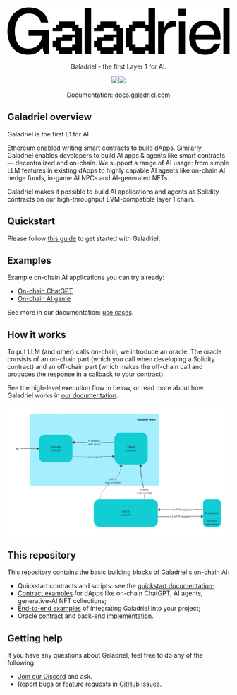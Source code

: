 
<p align="center">
    <a href="https://galadriel.com" style="max-width: 100px;" target="_blank">
        <picture>
            <source srcset="Galadriel-light.svg" media="(prefers-color-scheme: dark)">
            <source srcset="Galadriel.svg" media="(prefers-color-scheme: light)">
        <!-- Fallback for browsers that do not support media attribute -->
        <img src="Galadriel.svg">
        </picture>
    </a>
</p>
<p align="center">
    Galadriel - the first Layer 1 for AI.
</p>
<p align="center">
    <a href="https://discord.com/invite/bHnFgSTKrP" target="_blank"><img src="https://img.shields.io/discord/1133675019478782072?label=Join%20Discord"></a><a href="https://twitter.com/e2b_dev" target="_blank"><img src="https://img.shields.io/twitter/follow/Galadriel_AI"></a>
</p>
<p align="center">
    Documentation: <a href="https://docs.galadriel.com" target="_blank">docs.galadriel.com</a>
</p>

## Galadriel overview

Galadriel is the first L1 for AI.

Ethereum enabled writing smart contracts to build dApps. Similarly, Galadriel enables developers to build AI apps & agents like smart contracts — decentralized and on-chain. We support a range of AI usage: from simple LLM features in existing dApps to highly capable AI agents like on-chain AI hedge funds, in-game AI NPCs and AI-generated NFTs.

Galadriel makes it possible to build AI applications and agents as Solidity contracts on our high-throughput EVM-compatible layer 1 chain.

## Quickstart

Please follow [this guide](https://docs.galadriel.com/quickstart) to get started with Galadriel.

## Examples

Example on-chain AI applications you can try already:
* [On-chain ChatGPT](https://chatgpt.galadriel.com/)
* [On-chain AI game](https://vitailik.galadriel.com/)

See more in our documentation: [use cases](https://docs.galadriel.com/use-cases).

## How it works

To put LLM (and other) calls on-chain, we introduce an oracle. The oracle consists of an on-chain part (which you call when developing a Solidity contract) and an off-chain part (which makes the off-chain call and produces the response in a callback to your contract).

See the high-level execution flow in below, or read more about how Galadriel works in [our documentation](https://docs.galadriel.com/how-it-works).

![](architecture.jpg)



## This repository

This repository contains the basic building blocks of Galadriel's on-chain AI:

* Quickstart contracts and scripts: see the [quickstart documentation](https://docs.galadriel.com/quickstart);
* [Contract examples](/contracts/contracts) for dApps like on-chain ChatGPT, AI agents, generative-AI NFT collections;
* [End-to-end examples](/examples) of integrating Galadriel into your project;
* Oracle [contract](/contracts/contracts/ChatOracle.sol) and back-end [implementation](/oracles).


## Getting help
If you have any questions about Galadriel, feel free to do any of the following:

* [Join our Discord](https://discord.com/invite/bHnFgSTKrP) and ask.
* Report bugs or feature requests in [GitHub issues](https://github.com/galadriel-ai/contracts/issues).